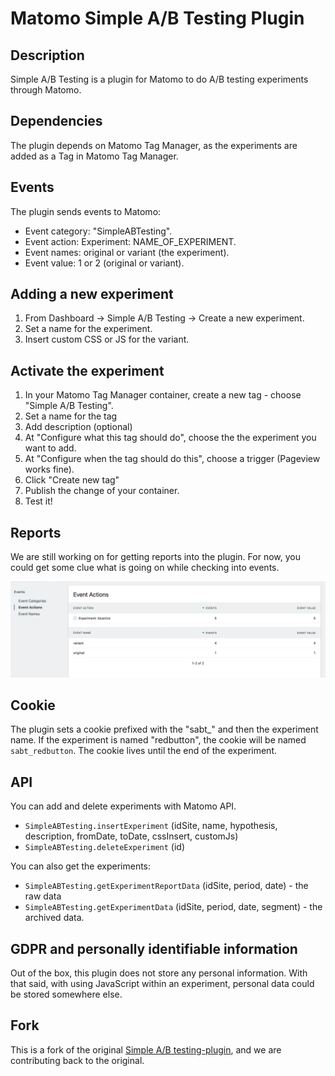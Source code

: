 # Matomo Simple A/B Testing Plugin

## Description

Simple A/B Testing is a plugin for Matomo to do A/B testing experiments through Matomo.

## Dependencies

The plugin depends on Matomo Tag Manager, as the experiments are added as a Tag in Matomo Tag Manager.

## Events

The plugin sends events to Matomo:

- Event category: "SimpleABTesting".
- Event action: Experiment: NAME_OF_EXPERIMENT.
- Event names: original or variant (the experiment).
- Event value: 1 or 2 (original or variant).

## Adding a new experiment

1. From Dashboard -> Simple A/B Testing -> Create a new experiment.
2. Set a name for the experiment.
3. Insert custom CSS or JS for the variant.

## Activate the experiment

1. In your Matomo Tag Manager container, create a new tag - choose "Simple A/B Testing".
2. Set a name for the tag
3. Add description (optional)
4. At "Configure what this tag should do", choose the the experiment you want to add.
5. At "Configure when the tag should do this", choose a trigger (Pageview works fine).
6. Click "Create new tag"
7. Publish the change of your container.
8. Test it!

## Reports

We are still working on for getting reports into the plugin. For now, you could get some clue what is going on while checking into events.

![Events report](assets/events-report.png "Events in Matomo")

## Cookie

The plugin sets a cookie prefixed with the "sabt_" and then the experiment name. If the experiment is named "redbutton", the cookie will be named `sabt_redbutton`. The cookie lives until the end of the experiment.

## API

You can add and delete experiments with Matomo API.

- `SimpleABTesting.insertExperiment` (idSite, name, hypothesis, description, fromDate, toDate, cssInsert, customJs)
- `SimpleABTesting.deleteExperiment` (id)

You can also get the experiments:

- `SimpleABTesting.getExperimentReportData` (idSite, period, date) - the raw data
- `SimpleABTesting.getExperimentData` (idSite, period, date, segment) - the archived data.

## GDPR and personally identifiable information

Out of the box, this plugin does not store any personal information. With that said, with using JavaScript within an experiment, personal data could be stored somewhere else.

## Fork

This is a fork of the original [Simple A/B testing-plugin](https://github.com/nofrillsplugins/matomo-simple-ab-testing), and we are contributing back to the original.
